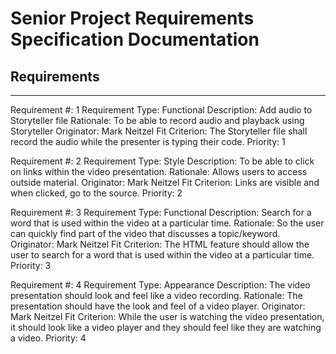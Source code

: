 Senior Project Requirements Specification Documentation
=========

Requirements
--------------------

---
Requirement #: 1
Requirement Type: Functional
Description: Add audio to Storyteller file
Rationale: To be able to record audio and playback using Storyteller
Originator: Mark Neitzel
Fit Criterion: The Storyteller file shall record the audio while the presenter is typing their code.
Priority: 1

Requirement #: 2
Requirement Type: Style
Description: To be able to click on links within the video presentation.
Rationale: Allows users to access outside material.
Originator: Mark Neitzel
Fit Criterion: Links are visible and when clicked, go to the source.
Priority: 2

Requirement #: 3
Requirement Type: Functional
Description: Search for a word that is used within the video at a particular time.
Rationale: So the user can quickly find part of the video that discusses a topic/keyword.
Originator: Mark Neitzel
Fit Criterion: The HTML feature should allow the user to search for a word that is used within the video at a particular time.
Priority: 3

Requirement #: 4
Requirement Type: Appearance
Description: The video presentation should look and feel like a video recording.
Rationale: The presentation should have the look and feel of a video player.
Originator: Mark Neitzel
Fit Criterion: While the user is watching the video presentation, it should look like a video player and they should feel like they are watching a video.
Priority: 4
 
